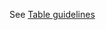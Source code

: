 See <a href="https://axaguildev.github.io/react-toolkit/latest/design/molecules/table" title="table component" >Table guidelines</a>
